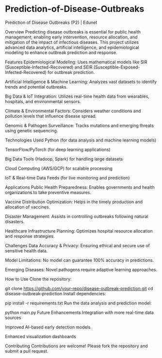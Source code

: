 # Prediction-of-Disease-Outbreaks
Prediction of Disease Outbreaks (P2) | Edunet 

Overview
Predicting disease outbreaks is essential for public health management, enabling early intervention, resource allocation, and mitigation of the impact of infectious diseases. This project utilizes advanced data analytics, artificial intelligence, and epidemiological modeling to enhance outbreak prediction and response.

Features
Epidemiological Modeling: Uses mathematical models like SIR (Susceptible-Infected-Recovered) and SEIR (Susceptible-Exposed-Infected-Recovered) for outbreak prediction.

Artificial Intelligence & Machine Learning: Analyzes vast datasets to identify trends and potential outbreaks.

Big Data & IoT Integration: Utilizes real-time health data from wearables, hospitals, and environmental sensors.

Climate & Environmental Factors: Considers weather conditions and pollution levels that influence disease spread.

Genomic & Pathogen Surveillance: Tracks mutations and emerging threats using genetic sequencing.

Technologies Used
Python (for data analysis and machine learning models)

TensorFlow/PyTorch (for deep learning applications)

Big Data Tools (Hadoop, Spark) for handling large datasets

Cloud Computing (AWS/GCP) for scalable processing

IoT & Real-time Data Feeds (for live monitoring and prediction)

Applications
Public Health Preparedness: Enables governments and health organizations to take preventive measures.

Vaccine Distribution Optimization: Helps in the timely production and allocation of vaccines.

Disaster Management: Assists in controlling outbreaks following natural disasters.

Healthcare Infrastructure Planning: Optimizes hospital resource allocation and response strategies.

Challenges
Data Accuracy & Privacy: Ensuring ethical and secure use of sensitive health data.

Model Limitations: No model can guarantee 100% accuracy in predictions.

Emerging Diseases: Novel pathogens require adaptive learning approaches.

How to Use
Clone the repository:

git clone https://github.com/your-repo/disease-outbreak-prediction.git
cd disease-outbreak-prediction
Install dependencies:

pip install -r requirements.txt
Run the data analysis and prediction model:

python main.py
Future Enhancements
Integration with more real-time data sources

Improved AI-based early detection models

Enhanced visualization dashboards

Contributing
Contributions are welcome! Please fork the repository and submit a pull request.